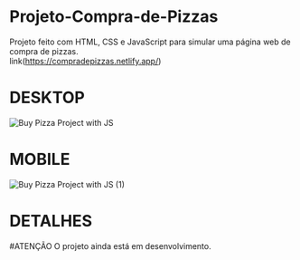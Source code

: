 # Projeto-Compra-de-Pizzas
Projeto feito com HTML, CSS e JavaScript para simular uma página web de compra de pizzas.<br />
link(https://compradepizzas.netlify.app/)
# DESKTOP
![Buy Pizza Project with JS](https://github.com/EliaxZen/Projeto-Compra-de-Pizzas/assets/132005740/bcbb98bb-cda6-48cb-a2e8-d353a61daf52)

# MOBILE
![Buy Pizza Project with JS (1)](https://github.com/EliaxZen/Projeto-Compra-de-Pizzas/assets/132005740/e29f5113-c887-4066-b37b-bea57186464b)

# DETALHES


#ATENÇÃO
O projeto ainda está em desenvolvimento.
